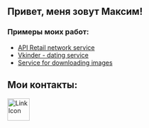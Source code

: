 ## Привет, меня зовут Максим! 
### Примеры моих работ:  
- [API Retail network service](https://github.com/7kHz/REST_API_DIPLOM/tree/master)
- [Vkinder - dating service](https://github.com/7kHz/adpy-team-diplom)
- [Service for downloading images ](https://github.com/7kHz/Course-project-/tree/over)
## Мои контакты:
<a href="https://telegram.com/max_utsh/"><img src="https://img.icons8.com/fluency/48/000000/telegram-app.png" alt="Link Icon" height="50" width="50"/></a>

